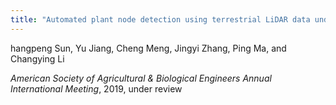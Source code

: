 ```yaml
---
title: "Automated plant node detection using terrestrial LiDAR data under field conditions"
---
```

hangpeng Sun, Yu Jiang, Cheng Meng, Jingyi Zhang, Ping Ma, and Changying Li

*American Society of Agricultural & Biological Engineers Annual International Meeting*, 2019, under review
